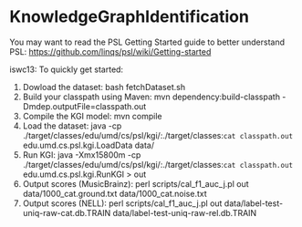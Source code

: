 KnowledgeGraphIdentification
============================

You may want to read the PSL Getting Started guide to better understand PSL: https://github.com/linqs/psl/wiki/Getting-started

iswc13:
To quickly get started:

1. Dowload the dataset: bash fetchDataset.sh
2. Build your classpath using Maven: mvn dependency:build-classpath -Dmdep.outputFile=classpath.out
3. Compile the KGI model: mvn compile
4. Load the dataset: java -cp ./target/classes/edu/umd/cs/psl/kgi/:./target/classes:`cat classpath.out` edu.umd.cs.psl.kgi.LoadData data/
5. Run KGI: java -Xmx15800m -cp ./target/classes/edu/umd/cs/psl/kgi/:./target/classes:`cat classpath.out` edu.umd.cs.psl.kgi.RunKGI > out
6. Output scores (MusicBrainz):  perl scripts/cal_f1_auc_j.pl out data/1000_cat.ground.txt data/1000_cat.noise.txt 
6. Output scores (NELL):  perl scripts/cal_f1_auc_j.pl out  data/label-test-uniq-raw-cat.db.TRAIN data/label-test-uniq-raw-rel.db.TRAIN 

